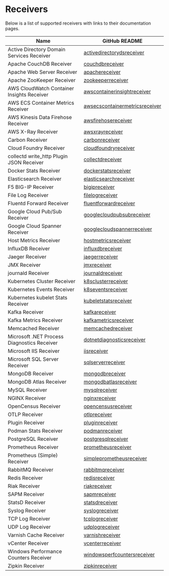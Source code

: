 # Receivers

Below is a list of supported receivers with links to their documentation pages.

| Name                                        | GitHub README |
| ------------------------------------------- | ------------- |
| Active Directory Domain Services Receiver   | [activedirectorydsreceiver](https://github.com/open-telemetry/opentelemetry-collector-contrib/blob/v0.53.0/receiver/activedirectorydsreceiver/README.md) |
| Apache CouchDB Receiver                     | [couchdbreceiver](https://github.com/open-telemetry/opentelemetry-collector-contrib/blob/v0.53.0/receiver/couchdbreceiver/README.md) |
| Apache Web Server Receiver                  | [apachereceiver](https://github.com/open-telemetry/opentelemetry-collector-contrib/blob/v0.53.0/receiver/apachereceiver/README.md) |
| Apache ZooKeeper Receiver                   | [zookeeperreceiver](https://github.com/open-telemetry/opentelemetry-collector-contrib/blob/v0.53.0/receiver/zookeeperreceiver/README.md) |
| AWS CloudWatch Container Insights Receiver  | [awscontainerinsightreceiver](https://github.com/open-telemetry/opentelemetry-collector-contrib/blob/v0.53.0/receiver/awscontainerinsightreceiver/README.md) |
| AWS ECS Container Metrics Receiver          | [awsecscontainermetricsreceiver](https://github.com/open-telemetry/opentelemetry-collector-contrib/blob/v0.53.0/receiver/awsecscontainermetricsreceiver/README.md) |
| AWS Kinesis Data Firehose Receiver          | [awsfirehosereceiver](https://github.com/open-telemetry/opentelemetry-collector-contrib/blob/v0.53.0/receiver/awsfirehosereceiver/README.md) |
| AWS X-Ray Receiver                          | [awsxrayreceiver](https://github.com/open-telemetry/opentelemetry-collector-contrib/blob/v0.53.0/receiver/awsxrayreceiver/README.md) |
| Carbon Receiver                             | [carbonreceiver](https://github.com/open-telemetry/opentelemetry-collector-contrib/blob/v0.53.0/receiver/carbonreceiver/README.md) |
| Cloud Foundry Receiver                      | [cloudfoundryreceiver](https://github.com/open-telemetry/opentelemetry-collector-contrib/blob/v0.53.0/receiver/cloudfoundryreceiver/README.md) |
| collectd write_http Plugin JSON Receiver    | [collectdreceiver](https://github.com/open-telemetry/opentelemetry-collector-contrib/blob/v0.53.0/receiver/collectdreceiver/README.md) |
| Docker Stats Receiver                       | [dockerstatsreceiver](https://github.com/open-telemetry/opentelemetry-collector-contrib/blob/v0.53.0/receiver/dockerstatsreceiver/README.md) |
| Elasticsearch Receiver                      | [elasticsearchreceiver](https://github.com/open-telemetry/opentelemetry-collector-contrib/blob/v0.53.0/receiver/elasticsearchreceiver/README.md) |
| F5 BIG-IP Receiver                          | [bigipreceiver](https://github.com/open-telemetry/opentelemetry-collector-contrib/blob/v0.53.0/receiver/bigipreceiver/README.md) |
| File Log Receiver                           | [filelogreceiver](https://github.com/open-telemetry/opentelemetry-collector-contrib/blob/v0.53.0/receiver/filelogreceiver/README.md) |
| Fluentd Forward Receiver                    | [fluentforwardreceiver](https://github.com/open-telemetry/opentelemetry-collector-contrib/blob/v0.53.0/receiver/fluentforwardreceiver/README.md) |
| Google Cloud Pub/Sub Receiver               | [googlecloudpubsubreceiver](https://github.com/open-telemetry/opentelemetry-collector-contrib/blob/v0.53.0/receiver/googlecloudpubsubreceiver/README.md) |
| Google Cloud Spanner Receiver               | [googlecloudspannerreceiver](https://github.com/open-telemetry/opentelemetry-collector-contrib/blob/v0.53.0/receiver/googlecloudspannerreceiver/README.md) |
| Host Metrics Receiver                       | [hostmetricsreceiver](https://github.com/open-telemetry/opentelemetry-collector-contrib/blob/v0.53.0/receiver/hostmetricsreceiver/README.md) |
| InfluxDB Receiver                           | [influxdbreceiver](https://github.com/open-telemetry/opentelemetry-collector-contrib/blob/v0.53.0/receiver/influxdbreceiver/README.md) |
| Jaeger Receiver                             | [jaegerreceiver](https://github.com/open-telemetry/opentelemetry-collector-contrib/blob/v0.53.0/receiver/jaegerreceiver/README.md) |
| JMX Receiver                                | [jmxreceiver](https://github.com/open-telemetry/opentelemetry-collector-contrib/blob/v0.53.0/receiver/jmxreceiver/README.md) |
| journald Receiver                           | [journaldreceiver](https://github.com/open-telemetry/opentelemetry-collector-contrib/blob/v0.53.0/receiver/journaldreceiver/README.md) |
| Kubernetes Cluster Receiver                 | [k8sclusterreceiver](https://github.com/open-telemetry/opentelemetry-collector-contrib/blob/v0.53.0/receiver/k8sclusterreceiver/README.md) |
| Kubernetes Events Receiver                  | [k8seventsreceiver](https://github.com/open-telemetry/opentelemetry-collector-contrib/blob/v0.53.0/receiver/k8seventsreceiver/README.md) |
| Kubernetes kubelet Stats Receiver           | [kubeletstatsreceiver](https://github.com/open-telemetry/opentelemetry-collector-contrib/blob/v0.53.0/receiver/kubeletstatsreceiver/README.md) |
| Kafka Receiver                              | [kafkareceiver](https://github.com/open-telemetry/opentelemetry-collector-contrib/blob/v0.53.0/receiver/kafkareceiver/README.md) |
| Kafka Metrics Receiver                      | [kafkametricsreceiver](https://github.com/open-telemetry/opentelemetry-collector-contrib/blob/v0.53.0/receiver/kafkametricsreceiver/README.md) |
| Memcached Receiver                          | [memcachedreceiver](https://github.com/open-telemetry/opentelemetry-collector-contrib/blob/v0.53.0/receiver/memcachedreceiver/README.md) |
| Microsoft .NET Process Diagnostics Receiver | [dotnetdiagnosticsreceiver](https://github.com/open-telemetry/opentelemetry-collector-contrib/blob/v0.53.0/receiver/dotnetdiagnosticsreceiver/README.md) |
| Microsoft IIS Receiver                      | [iisreceiver](https://github.com/open-telemetry/opentelemetry-collector-contrib/blob/v0.53.0/receiver/iisreceiver/README.md) |
| Microsoft SQL Server Receiver               | [sqlserverreceiver](https://github.com/open-telemetry/opentelemetry-collector-contrib/blob/v0.53.0/receiver/sqlserverreceiver/README.md) |
| MongoDB Receiver                            | [mongodbreceiver](https://github.com/open-telemetry/opentelemetry-collector-contrib/blob/v0.53.0/receiver/mongodbreceiver/README.md) |
| MongoDB Atlas Receiver                      | [mongodbatlasreceiver](https://github.com/open-telemetry/opentelemetry-collector-contrib/blob/v0.53.0/receiver/mongodbatlasreceiver/README.md) |
| MySQL Receiver                              | [mysqlreceiver](https://github.com/open-telemetry/opentelemetry-collector-contrib/blob/v0.53.0/receiver/mysqlreceiver/README.md) |
| NGINX Receiver                              | [nginxreceiver](https://github.com/open-telemetry/opentelemetry-collector-contrib/blob/v0.53.0/receiver/nginxreceiver/README.md) |
| OpenCensus Receiver                         | [opencensusreceiver](https://github.com/open-telemetry/opentelemetry-collector-contrib/blob/v0.53.0/receiver/opencensusreceiver/README.md) |
| OTLP Receiver                               | [otlpreceiver](https://github.com/open-telemetry/opentelemetry-collector/tree/v0.53.0/receiver/otlpreceiver/README.md) |
| Plugin Receiver                             | [pluginreceiver](../receiver/pluginreceiver/README.md) |
| Podman Stats Receiver                       | [podmanreceiver](https://github.com/open-telemetry/opentelemetry-collector-contrib/blob/v0.53.0/receiver/podmanreceiver/README.md) |
| PostgreSQL Receiver                         | [postgresqlreceiver](https://github.com/open-telemetry/opentelemetry-collector-contrib/blob/v0.53.0/receiver/postgresqlreceiver/README.md) |
| Prometheus Receiver                         | [prometheusreceiver](https://github.com/open-telemetry/opentelemetry-collector-contrib/blob/v0.53.0/receiver/prometheusreceiver/README.md) |
| Prometheus (Simple) Receiver                | [simpleprometheusreceiver](https://github.com/open-telemetry/opentelemetry-collector-contrib/blob/v0.53.0/receiver/simpleprometheusreceiver/README.md) |
| RabbitMQ Receiver                           | [rabbitmqreceiver](https://github.com/open-telemetry/opentelemetry-collector-contrib/blob/v0.53.0/receiver/rabbitmqreceiver/README.md) |
| Redis Receiver                              | [redisreceiver](https://github.com/open-telemetry/opentelemetry-collector-contrib/blob/v0.53.0/receiver/redisreceiver/README.md) |
| Riak Receiver                               | [riakreceiver](https://github.com/open-telemetry/opentelemetry-collector-contrib/blob/v0.53.0/receiver/riakreceiver/README.md) |
| SAPM Receiver                               | [sapmreceiver](https://github.com/open-telemetry/opentelemetry-collector-contrib/blob/v0.53.0/receiver/sapmreceiver/README.md) |
| StatsD Receiver                             | [statsdreceiver](https://github.com/open-telemetry/opentelemetry-collector-contrib/blob/v0.53.0/receiver/statsdreceiver/README.md) |
| Syslog Receiver                             | [syslogreceiver](https://github.com/open-telemetry/opentelemetry-collector-contrib/blob/v0.53.0/receiver/syslogreceiver/README.md) |
| TCP Log Receiver                            | [tcplogreceiver](https://github.com/open-telemetry/opentelemetry-collector-contrib/blob/v0.53.0/receiver/tcplogreceiver/README.md) |
| UDP Log Receiver                            | [udplogreceiver](https://github.com/open-telemetry/opentelemetry-collector-contrib/blob/v0.53.0/receiver/udplogreceiver/README.md) |
| Varnish Cache Receiver                      | [varnishreceiver](https://github.com/GoogleCloudPlatform/opentelemetry-operations-collector/blob/1ba794f22664266994c03a5c0b0893179f526e34/receiver/varnishreceiver/README.md) |
| vCenter Receiver                            | [vcenterreceiver](https://github.com/observIQ/opentelemetry-collector-contrib/blob/vcenterreceiver-vsan-support/receiver/vcenterreceiver/README.md) |
| Windows Performance Counters Receiver       | [windowsperfcountersreceiver](https://github.com/open-telemetry/opentelemetry-collector-contrib/blob/v0.53.0/receiver/windowsperfcountersreceiver/README.md) |
| Zipkin Receiver                             | [zipkinreceiver](https://github.com/open-telemetry/opentelemetry-collector-contrib/blob/v0.53.0/receiver/zipkinreceiver/README.md) |
